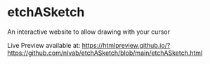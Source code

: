 # etchASketch
An interactive website to allow drawing with your cursor 

Live Preview available at: https://htmlpreview.github.io/?https://github.com/nIvab/etchASketch/blob/main/etchASketch.html
